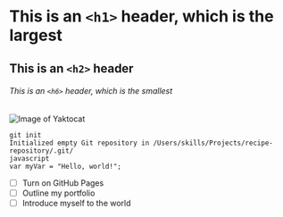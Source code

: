 # This is an `<h1>` header, which is the largest

## This is an `<h2>` header

###### This is an `<h6>` header, which is the smallest

![Image of Yaktocat](https://octodex.github.com/images/yaktocat.png)

```
git init
Initialized empty Git repository in /Users/skills/Projects/recipe-repository/.git/
javascript
var myVar = "Hello, world!";
```
- [ ] Turn on GitHub Pages
- [ ] Outline my portfolio
- [ ] Introduce myself to the world
